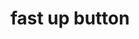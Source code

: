 ---
layout: symbols
title: fast up button
emoji: fast_up_button
permalink: ⏫.html
image: assets/img/3moji/fast_up_button.png
---